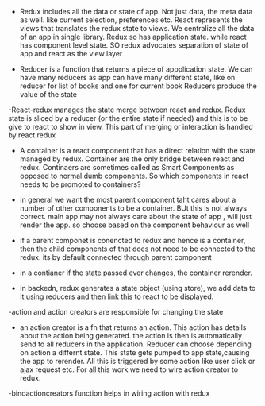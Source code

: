 - Redux includes all the data or state of app. Not just data, the meta data as well. like current selection, preferences etc. React represents the views that translates the redux state to views. We centralize all the data of an app in single library. Redux so has application state. while react has component level state. SO redux advocates separation of state of app and react as the view layer

- Reducer is a function that returns a piece of appplication state. We can have many reducers as app can have many different state, like on reducer for list of books and one for current book Reducers produce the value of the state

-React-redux manages the state merge between react and redux. Redux state is sliced by a reducer (or the entire state if needed) and this is to be give to react to show in view. This part of merging or interaction is handled by react redux

- A container is a react component that has a direct relation with the state managed by redux. Container are the only bridge between react and redux. Continaers are sometimes called as Smart Components as opposed to normal dumb components. So which components in react needs to be promoted to containers?

- in general we want the most parent component taht cares about a number of other components to be a container.  BUt this is not always correct. main app may not always care about the state of app , will just render the app. so choose based on the component behaviour as well

- if a parent componet is conencted to redux and hence is a container, then the child components of that does not need to be connected to the redux. its by default connected through parent component

- in a contianer if the state passed ever changes, the container rerender.

- in backedn, redux generates a state object (using store), we add data to it using reducers and then link this to react to be displayed.

-action and action creators are responsible for changing the state

- an action creator is a fn that returns an action. This action has details about the action being generated. the action is then is automatically send to all reducers in the application. Reducer can choose depending on action a differnt state. This state gets pumped to app state,causing the app to rerender. All this is triggered by some action like user click or ajax request etc. For all this work we need to wire action creator to redux.

-bindactioncreators function helps in wiring action with redux
